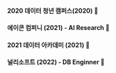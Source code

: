 #### 2020 데이터 청년 캠퍼스(2020) 🏫
#### 에이콘 컴퍼니 (2021) - AI Research 🏢
#### 2021 데이터 아카데미 (2021) 🏫
#### 널리소프트 (2022) - DB Enginner 🏢

<!--
**seohyunjun/seohyunjun** is a ✨ _special_ ✨ repository because its `README.md` (this file) appears on your GitHub profile.

Here are some ideas to get you started:

- 🔭 I’m currently working on ...
- 🌱 I’m currently learning ...
- 👯 I’m looking to collaborate on ...
- 🤔 I’m looking for help with ...
- 💬 Ask me about ...
- 📫 How to reach me: ...
- 😄 Pronouns: ...
- ⚡ Fun fact: ...
-->
